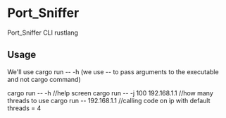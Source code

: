 # Port_Sniffer
Port_Sniffer CLI rustlang

## Usage
We'll use cargo run -- -h (we use -- to pass arguments to the executable and not cargo command)

cargo run -- -h //help screen
cargo run -- -j 100 192.168.1.1 //how many threads to use
cargo run -- 192.168.1.1 //calling code on ip with default threads = 4
